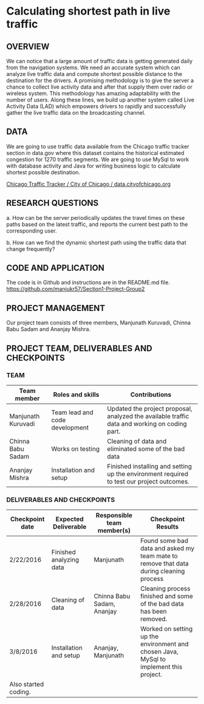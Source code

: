 Calculating shortest path in live traffic
=========================================

OVERVIEW
--------

We can notice that a large amount of traffic data is getting generated daily from the navigation systems. We need an accurate system which can analyze live traffic data and compute shortest possible distance to the destination for the drivers. A promising methodology is to give the server a chance to collect live activity data and after that supply them over radio or wireless system. This methodology has amazing adaptability with the number of users. Along these lines, we build up another system called Live Activity Data (LAD) which empowers drivers to rapidly and successfully gather the live traffic data on the broadcasting channel.

DATA
----

We are going to use traffic data available from the Chicago traffic tracker section in data.gov where this dataset contains the historical estimated congestion for 1270 traffic segments. We are going to use MySql to work with database activity and Java for writing business logic to calculate shortest possible destination.

[Chicago Traffic Tracker / City of Chicago / data.cityofchicago.org](http://catalog.data.gov/dataset/chicago-traffic-tracker-historical-congestion-estimates-by-segment-2fdbf)

RESEARCH QUESTIONS
------------------

a. How can be the server periodically updates the travel times on these paths based on the latest traffic, and reports the current best path to the corresponding user.

b. How can we find the dynamic shortest path using the traffic data that change frequently?

CODE AND APPLICATION
--------------------

The code is in Github and instructions are in the README.md file.
<https://github.com/manjukr57/Section1-Project-Group2>

PROJECT MANAGEMENT
------------------

Our project team consists of three members, Manjunath Kuruvadi, Chinna Babu Sadam and Ananjay Mishra.

PROJECT TEAM, DELIVERABLES AND CHECKPOINTS
------------------------------------------

### TEAM

| Team member        | Roles and skills | Contributions |
|--------------------|------------------|---------------|
| Manjunath Kuruvadi | Team lead and code development | Updated the project proposal, analyzed the available traffic data and working on coding part. |
| Chinna Babu Sadam | Works on testing | Cleaning of data and eliminated some of the bad data |
| Ananjay Mishra | Installation and setup | Finished installing and setting up the environment required to test our project outcomes.|

### DELIVERABLES AND CHECKPOINTS

| Checkpoint date | Expected Deliverable | Responsible team member(s) | Checkpoint Results |
|--------------------|------------------|---------------|-------------|
| 2/22/2016 | Finished analyzing data | Manjunath | Found some bad data and asked my team mate to remove that data during cleaning process |
| 2/28/2016 | Cleaning of data | Chinna Babu Sadam, Ananjay | Cleaning process finished and some of the bad data has been removed. |
| 3/8/2016 | Installation and setup | Ananjay, Manjunath | Worked on setting up the environment and chosen Java, MySql to implement this project.
Also started coding. |
